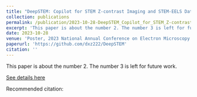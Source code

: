 ```yaml
---
title: "DeepSTEM: Copilot for STEM Z-contrast Imaging and STEM-EELS Data Processing and Analysis"
collection: publications
permalink: /publication/2023-10-28-DeepSTEM_Copilot_for_STEM_Z-contrast_Imaging_and_STEM-EELS_Data_Processing_and_Analysis
excerpt: 'This paper is about the number 2. The number 3 is left for future work.'
date: 2023-10-28
venue: 'Poster, 2023 National Annual Conference on Electron Microscopy'
paperurl: 'https://github.com/dxz222/DeepSTEM'
citation: ''
---
```

This paper is about the number 2. The number 3 is left for future work.

[See details here](https://github.com/dxz222/DeepSTEM)

Recommended citation: 
